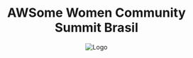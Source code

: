 <h1 align="center">AWSome Women Community Summit Brasil</h1>
<div align="center"> 
  
![Logo](https://ug-mg.s3.us-east-2.amazonaws.com/logo-aw.png)

</div>
